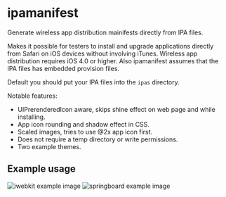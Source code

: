 ipamanifest
===========

Generate wireless app distribution mainifests directly from IPA files.

Makes it possible for testers to install and upgrade applications directly
from Safari on iOS devices without involving iTunes. Wireless app
distribution requires iOS 4.0 or higher. Also ipamanifest assumes that the IPA
files has embedded provision files.

Default you should put your IPA files into the `ipas` directory.

Notable features:

*   UIPrerenderedIcon aware, skips shine effect on web page and while installing.
*   App icon rounding and shadow effect in CSS.
*   Scaled images, tries to use @2x app icon first.
*   Does not require a temp directory or write permissions.
*   Two example themes.

Example usage
-------------

![iwebkit example image](/wader/ipamanifest/raw/master/iwebkitexample.png)
![springboard example image](/wader/ipamanifest/raw/master/springboardexample.png)
